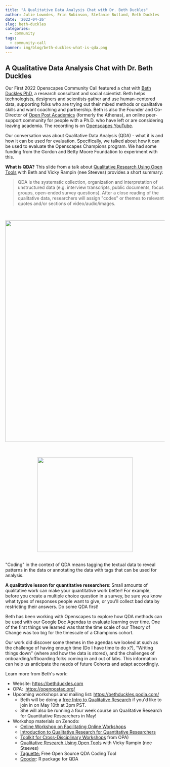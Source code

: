 ```yaml
---
title: "A Qualitative Data Analysis Chat with Dr. Beth Duckles"
author: Julie Lowndes, Erin Robinson, Stefanie Butland, Beth Duckles
date: '2022-04-26'
slug: beth-duckles
categories:
  - community
tags:
  - community-call
banner: img/blog/beth-duckles-what-is-qda.png
---
```


## A Qualitative Data Analysis Chat with Dr. Beth Duckles

Our First 2022 Openscapes Community Call featured a chat with [Beth Duckles PhD](https://bethduckles.com), a research consultant and social scientist. Beth helps technologists, designers and scientists gather and use human-centered data, supporting folks who are trying out their mixed methods or qualitative skills and want coaching and partnership. Beth is also the Founder and Co-Director of [Open Post Academics](https://openpostac.org/) (formerly the Athenas), an online peer-support community for people with a Ph.D. who have left or are considering leaving academia. The recording is on [Openscapes YouTube](https://youtu.be/ex4KVnWDMDQ).

Our conversation was about Qualitative Data Analysis (QDA) - what it is and how it can be used for evaluation. Specifically, we talked about how it can be used to evaluate the Openscapes Champions program. We had some funding from the Gordon and Betty Moore Foundation to experiment with this.

**What is QDA?** This slide from a talk about [Qualitative Research Using Open Tools](https://zenodo.org/record/2673016#.YlBMgLhlBpQ) with Beth and Vicky Rampin (nee Steeves) provides a short summary: 

> QDA is the systematic collection, organization and interpretation of unstructured data (e.g. interview transcripts, public documents, focus groups, open-ended survey questions). After a close reading of the qualitative data, researchers will assign "codes" or themes to relevant quotes and/or sections of video/audio/images.

<br> <center> <a> <img src="/img/blog/beth-duckles-what-is-qda.png" width="700px"></a> </center> <br>

<br>
<center>
  <a> <img src="/img/blog/apreshill-web.jpg" width="300px"></a>
</center>
<br>

"Coding" in the context of QDA means tagging the textual data to reveal patterns in the data or annotating the data with tags that can be used for analysis.

**A qualitative lesson for quantitative researchers**: Small amounts of qualitative work can make your quantitative work better! For example, before you create a multiple choice question in a survey, be sure you know what types of responses people want to give, or you'll collect bad data by restricting their answers. Do some QDA first!

Beth has been working with Openscapes to explore how QDA methods can be used with our Google Doc Agendas to evaluate learning over time. One of the first things we learned was that the time scale of our Theory of Change was too big for the timescale of a Champions cohort.

Our work did discover some themes in the agendas we looked at such as the challenge of having enough time (Do I have time to do x?), "Writing things down" (where and how the data is stored), and the challenges of onboarding/offboarding folks coming in and out of labs. This information can help us anticipate the needs of future Cohorts and adapt accordingly.

Learn more from Beth's work: 

-   Website: <https://bethduckles.com> 
-   OPA:  <https://openpostac.org/> 
-   Upcoming workshops and mailing list: <https://bethduckles.podia.com/>
    -   Beth will be doing a [free Intro to Qualitative Research](https://www.eventbrite.com/e/introduction-to-qualitative-research-tickets-327680730887) if you'd like to join in on May 10th at 3pm PST. 
    -   She will also be running a four week course on Qualitative Research for Quantitative Researchers in May!
-   Workshop materials on Zenodo: 
    -   [Online Workshop on Facilitating Online Workshops](https://zenodo.org/record/3992328#.YlBMF7hlBpQ)
    -   [Introduction to Qualitative Research for Quantitative Researchers](https://zenodo.org/record/4777297#.YlBMLrhlBpQ) 
    -   [Toolkit for Cross-Disciplinary Workshops](https://zenodo.org/record/6026972#.YlBMSLhlBpQ) from OPA)
    -   [Qualitative Research Using Open Tools](https://zenodo.org/record/2673016#.YlBMgLhlBpQ) with Vicky Rampin (nee Steeves)
    -   [Taguette:](https://www.taguette.org/) Free Open Source QDA Coding Tool 
    -   [Qcoder](https://github.com/ropenscilabs/qcoder): R package for QDA 

<br>

